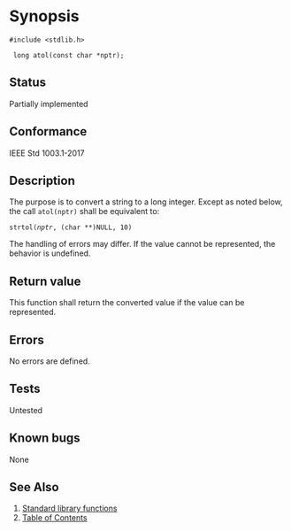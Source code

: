 # Synopsis 
`#include <stdlib.h>`</br>

` long atol(const char *nptr);`</br>

## Status
Partially implemented
## Conformance
IEEE Std 1003.1-2017
## Description


The purpose is to convert a string to a long integer. Except as noted below, the call `atol(nptr)` shall be equivalent to:

`strtol(`_`nptr`_`, (char **)NULL, 10)`

The handling of errors may differ. If the value cannot be represented, the behavior is undefined.


## Return value

This function shall return the converted value if the value can be represented.

## Errors


No errors are defined.


## Tests

Untested

## Known bugs

None

## See Also 
1. [Standard library functions](../README.md)
2. [Table of Contents](../../../README.md)
